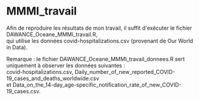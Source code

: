 # MMMI_travail

Afin de reproduire les résultats de mon travail, il suffit d'exécuter le fichier DAWANCE_Oceane_MMMI_travail.R,  
qui utilise les données covid-hospitalizations.csv (provenant de Our World in Data).  

Remarque : le fichier DAWANCE_Oceane_MMMI_travail_donnees.R sert uniquement à observer les données suivantes :  
covid-hospitalizations.csv, Daily_number_of_new_reported_COVID-19_cases_and_deaths_worldwide.csv  
et Data_on_the_14-day_age-specific_notification_rate_of_new_COVID-19_cases.csv.
